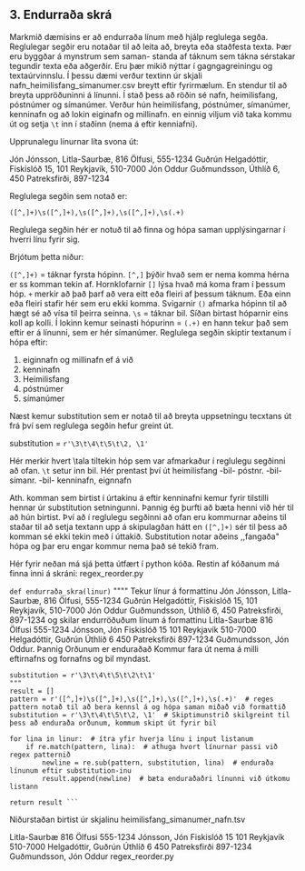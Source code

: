 ## 3. Endurraða skrá

Markmið dæmisins er að endurraða línum með hjálp reglulega segða. Reglulegar segðir eru
notaðar til að leita að, breyta eða staðfesta texta. Þær eru byggðar á mynstrum sem saman-
standa af táknum sem tákna sérstakar tegundir texta eða aðgerðir. Eru þær mikið nýttar í
gagngagreiningu og textaúrvinnslu. Í þessu dæmi verður textinn úr skjali
nafn_heimilisfang_simanumer.csv breytt eftir fyrirmælum. En stendur til að breyta uppröðuninni
á línunni. Í stað þess að röðin sé nafn, heimilisfang, póstnúmer og símanúmer. Verður hún
heimilisfang, póstnúmer, símanúmer, kenninafn og að lokin eiginafn og millinafn. en einnig viljum
við taka kommu út og setja `\t` inn í staðinn (nema á eftir kenniafni).

Upprunalegu línurnar líta svona út:

Jón Jónsson, Litla-Saurbæ, 816 Ölfusi, 555-1234
Guðrún Helgadóttir, Fiskislóð 15, 101 Reykjavík, 510-7000
Jón Oddur Guðmundsson, Úthlíð 6, 450 Patreksfirði, 897-1234

Reglulega segðin sem notað er:

`([^,]+)\s([^,]+),\s([^,]+),\s([^,]+),\s(.+)`

Reglulega segðin hér er notuð til að finna og hópa saman upplýsingarnar í hverri línu fyrir sig.

Brjótum þetta niður:

`([^,]+)` = táknar fyrsta hópinn. `[^,]` þýðir hvað sem er nema komma hérna er ss komman tekin af. Hornklofarnir `[]` lýsa hvað má koma fram í þessum hóp. `+` merkir að það þarf að vera eitt eða fleiri af þessum táknum. Eða
einn eða fleiri stafir hér sem eru ekki komma. Svigarnir `()` afmarka hópinn til að hægt sé að vísa til þeirra
seinna. `\s` = táknar bil. Síðan birtast hóparnir eins koll ap kolli. Í lokinn kemur seinasti hópurinn = `(.+)`
en hann tekur það sem eftir er á línunni, sem er hér símanúmer.
Reglulega segðin skiptir textanum í hópa eftir:
1. eiginnafn og millinafn ef á við
2. kenninafn
3. Heimilisfang
4. póstnúmer
5. símanúmer

Næst kemur substitution sem er notað til að breyta uppsetningu tecxtans út frá því sem reglulega segðin hefur greint út.

substitution = `r'\3\t\4\t\5\t\2, \1'`

Hér merkir hvert \tala tiltekin hóp sem var afmarkaður í reglulegu segðinni að ofan.
`\t` setur inn bil.
Hér prentast því út heimilisfang -bil- póstnr. -bil- símanr. -bil- kenninafn, eignnafn

Ath. komman sem birtist í úrtakinu á eftir kenninafni kemur fyrir tilstilli hennar úr
substitution setningunni. Þannig ég þurfti að bæta henni við hér til að hún birtist. Því
að í reglulegu segðinni að ofan eru kommurnar aðeins til staðar til að setja textann upp
á skipulagðan hátt en `([^,]+)` sér til þess að komman sé ekki tekin með í úttakið. Substitution
notar aðeins ,,fangaða" hópa og þar eru engar kommur nema það sé tekið fram.

Hér fyrir neðan má sjá þetta útfært í python kóða. Restin af kóðanum má finna inni á skráni: regex_reorder.py

`def endurraða_skra(linur)`
    """"
    Tekur línur á formattinu Jón Jónsson, Litla-Saurbæ, 816 Ölfusi, 555-1234
    Guðrún Helgadóttir, Fiskislóð 15,  101 Reykjavík, 510-7000
    Jón Oddur Guðmundsson, Úthlíð 6, 450 Patreksfirði, 897-1234
    og skilar endurröðuðum línum á formattinu Litla-Saurbæ	816 Ölfusi	555-1234	      Jónsson, Jón
    Fiskislóð 15	101 Reykjavík	510-7000	Helgadóttir, Guðrún
    Úthlíð 6	450 Patreksfirði	897-1234	Guðmundsson, Jón Oddur. Þannig Orðunum er enduraðað
    Kommur fara út nema á milli eftirnafns og fornafns og bil myndast.

    substitution = r'\3\t\4\t\5\t\2\t\1'
    """
    result = []
    pattern = r'([^,]+)\s([^,]+),\s([^,]+),\s([^,]+),\s(.+)'  # reges pattern notað til að bera kennsl á og hópa saman miðað við formattið
    substitution = r'\3\t\4\t\5\t\2, \1'  # Skiptimunstrið skilgreint til þess að enduraða orðunum, kommum skipt út fyrir bil

    for lina in linur:  # ítra yfir hverja línu i input listanum
        if re.match(pattern, lina):  # athuga hvort línurnar passi við regex patternið
            newline = re.sub(pattern, substitution, lina)  # enduraða línunum eftir substitution-inu
            result.append(newline)  # bæta enduraðaðri línunni við útkomu listann

    return result ```

Niðurstaðan birtist úr skjalinu heimilisfang_simanumer_nafn.tsv

Litla-Saurbæ	816 Ölfusi	555-1234	Jónsson, Jón
Fiskislóð 15	101 Reykjavík	510-7000	Helgadóttir, Guðrún
Úthlíð 6	450 Patreksfirði	897-1234	Guðmundsson, Jón Oddur
regex_reorder.py